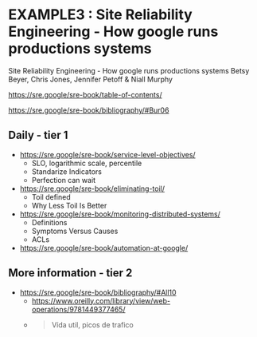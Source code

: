 # EXAMPLE3 : Site Reliability Engineering - How google runs productions systems

Site Reliability Engineering - How google runs productions systems
Betsy Beyer, Chris Jones, Jennifer Petoff & Niall Murphy

https://sre.google/sre-book/table-of-contents/

https://sre.google/sre-book/bibliography/#Bur06

## Daily - tier 1
- https://sre.google/sre-book/service-level-objectives/
    - SLO, logarithmic scale, percentile
    - Standarize Indicators
    - Perfection can wait
- https://sre.google/sre-book/eliminating-toil/
    - Toil defined
    - Why Less Toil Is Better
- https://sre.google/sre-book/monitoring-distributed-systems/
    - Definitions
    - Symptoms Versus Causes
    - ACLs
- https://sre.google/sre-book/automation-at-google/

## More information - tier 2

- https://sre.google/sre-book/bibliography/#All10
    - https://www.oreilly.com/library/view/web-operations/9781449377465/
    - > Vída util, picos de trafico